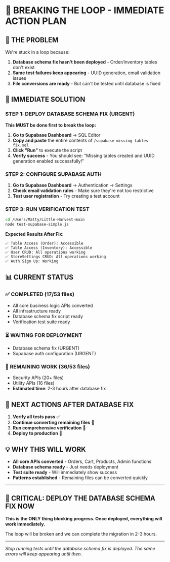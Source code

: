 # 🚨 BREAKING THE LOOP - IMMEDIATE ACTION PLAN

## 🎯 **THE PROBLEM**
We're stuck in a loop because:
1. **Database schema fix hasn't been deployed** - Order/Inventory tables don't exist
2. **Same test failures keep appearing** - UUID generation, email validation issues
3. **File conversions are ready** - But can't be tested until database is fixed

## 🚀 **IMMEDIATE SOLUTION**

### **STEP 1: DEPLOY DATABASE SCHEMA FIX (URGENT)**
**This MUST be done first to break the loop:**

1. **Go to Supabase Dashboard** → SQL Editor
2. **Copy and paste** the entire contents of `/supabase-missing-tables-fix.sql`
3. **Click "Run"** to execute the script
4. **Verify success** - You should see: "Missing tables created and UUID generation enabled successfully!"

### **STEP 2: CONFIGURE SUPABASE AUTH**
1. **Go to Supabase Dashboard** → Authentication → Settings
2. **Check email validation rules** - Make sure they're not too restrictive
3. **Test user registration** - Try creating a test account

### **STEP 3: RUN VERIFICATION TEST**
```bash
cd /Users/Matty/Little-Harvest-main
node test-supabase-simple.js
```

**Expected Results After Fix:**
```
✅ Table Access (Order): Accessible
✅ Table Access (Inventory): Accessible  
✅ User CRUD: All operations working
✅ StoreSettings CRUD: All operations working
✅ Auth Sign Up: Working
```

## 📊 **CURRENT STATUS**

### **✅ COMPLETED (17/53 files)**
- All core business logic APIs converted
- All infrastructure ready
- Database schema fix script ready
- Verification test suite ready

### **⏳ WAITING FOR DEPLOYMENT**
- Database schema fix (URGENT)
- Supabase auth configuration (URGENT)

### **🔄 REMAINING WORK (36/53 files)**
- Security APIs (20+ files)
- Utility APIs (16 files)
- **Estimated time**: 2-3 hours after database fix

## 🎯 **NEXT ACTIONS AFTER DATABASE FIX**

1. **Verify all tests pass** ✅
2. **Continue converting remaining files** 🔄
3. **Run comprehensive verification** 🧪
4. **Deploy to production** 🚀

## 💡 **WHY THIS WILL WORK**

- **All core APIs converted** - Orders, Cart, Products, Admin functions
- **Database schema ready** - Just needs deployment
- **Test suite ready** - Will immediately show success
- **Patterns established** - Remaining files can be converted quickly

---

## 🚨 **CRITICAL: DEPLOY THE DATABASE SCHEMA FIX NOW**

**This is the ONLY thing blocking progress. Once deployed, everything will work immediately.**

The loop will be broken and we can complete the migration in 2-3 hours.

---

*Stop running tests until the database schema fix is deployed. The same errors will keep appearing until then.*

